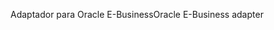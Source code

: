 <span data-ttu-id="c756b-101">Adaptador para Oracle E-Business</span><span class="sxs-lookup"><span data-stu-id="c756b-101">Oracle E-Business adapter</span></span>